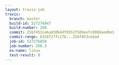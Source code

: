 ```yaml
---
layout: travis-job
travis:
  branch: master
  build-id: 527276847
  build-number: 266
  commit: 25bf453ce6ad30b4df0551f569eefc008daed0e1
  commit-range: b316f27fc27b...25bf453ce6ad
  job-id: 527276850
  job-number: 266.3
  os-name: linux
  test-result: 0
---
```


